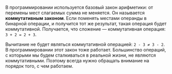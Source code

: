В программировании используется базовый закон арифметики: от перемены мест слагаемых сумма не меняется. Он называется **коммутативным законом**. Если поменять местами операнды в бинарной операции, и получится тот же результат, такая операция будет коммутативной. Получается, что сложение — коммутативная операция: `3 + 2 = 2 + 3`.

Вычитание не будет являться коммутативной операцией: `2 - 3 ≠ 3 - 2`. В программировании этот закон тоже работает. Большинство операций, с которыми мы будем сталкиваться в реальной жизни, не являются коммутативными. Поэтому всегда нужно обращать внимание на порядок того, с чем работаем.
